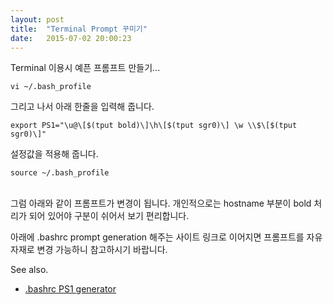 ```yaml
---
layout: post
title:  "Terminal Prompt 꾸미기"
date:   2015-07-02 20:00:23
---
```



Terminal 이용시 예픈 프롬프트 만들기...

`vi ~/.bash_profile`

그리고 나서 아래 한줄을 입력해 줍니다.

`export PS1="\u@\[$(tput bold)\]\h\[$(tput sgr0)\] \w \\$\[$(tput sgr0)\]"`

설정값을 적용해 줍니다.

`source ~/.bash_profile`


<br>
그럼 아래와 같이 프롬프트가 변경이 됩니다. 개인적으로는 hostname 부분이 bold 처리가 되어 있어야 구분이 쉬어서 보기 편리합니다.

아래에 .bashrc prompt generation 해주는 사이트 링크로 이어지면 프롬프트를 자유자재로 변경 가능하니 참고하시기 바랍니다.


See also.

- [.bashrc PS1 generator](http://bashrcgenerator.com/)
